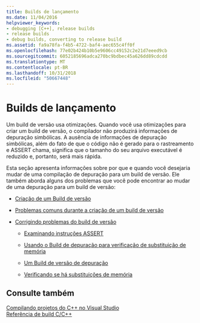 ```yaml
---
title: Builds de lançamento
ms.date: 11/04/2016
helpviewer_keywords:
- debugging [C++], release builds
- release builds
- debug builds, converting to release build
ms.assetid: fa9a78fa-f4b5-4722-baf4-aec655c4ff0f
ms.openlocfilehash: 77e02b424b10b5e9606cc49152c2e21d7eeed9cb
ms.sourcegitcommit: 6052185696adca270bc9bdbec45a626dd89cdcdd
ms.translationtype: MT
ms.contentlocale: pt-BR
ms.lasthandoff: 10/31/2018
ms.locfileid: "50667448"
---
```

# <a name="release-builds"></a>Builds de lançamento

Um build de versão usa otimizações. Quando você usa otimizações para criar um build de versão, o compilador não produzirá informações de depuração simbólicas. A ausência de informações de depuração simbólicas, além do fato de que o código não é gerado para o rastreamento e ASSERT chama, significa que o tamanho do seu arquivo executável é reduzido e, portanto, será mais rápida.

Esta seção apresenta informações sobre por que e quando você desejaria mudar de uma compilação de depuração para um build de versão. Ele também aborda alguns dos problemas que você pode encontrar ao mudar de uma depuração para um build de versão:

- [Criação de um Build de versão](../../build/reference/how-to-create-a-release-build.md)

- [Problemas comuns durante a criação de um build de versão](../../build/reference/common-problems-when-creating-a-release-build.md)

- [Corrigindo problemas do build de versão](../../build/reference/fixing-release-build-problems.md)

   - [Examinando instruções ASSERT](../../build/reference/using-verify-instead-of-assert.md)

   - [Usando o Build de depuração para verificação de substituição de memória](../../build/reference/using-the-debug-build-to-check-for-memory-overwrite.md)

   - [Um Build de versão de depuração](../../build/reference/how-to-debug-a-release-build.md)

   - [Verificando se há substituições de memória](../../build/reference/checking-for-memory-overwrites.md)

## <a name="see-also"></a>Consulte também

[Compilando projetos do C++ no Visual Studio](../../ide/building-cpp-projects-in-visual-studio.md)<br/>
[Referência de build C/C++](../../build/reference/c-cpp-building-reference.md)